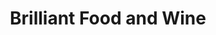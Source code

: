 ---
title: "Brilliant Food and Wine"
url: /dunstable/brilliant-food-and-wine/
shop: Lebensmittel
---